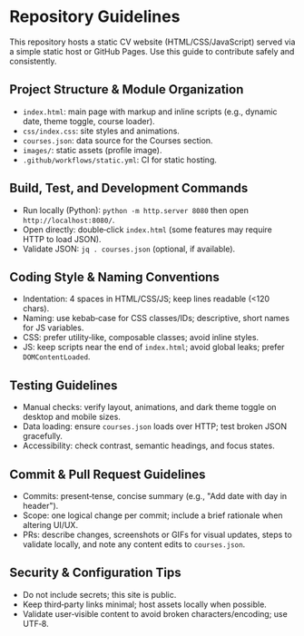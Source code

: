 # Repository Guidelines

This repository hosts a static CV website (HTML/CSS/JavaScript) served via a simple static host or GitHub Pages. Use this guide to contribute safely and consistently.

## Project Structure & Module Organization
- `index.html`: main page with markup and inline scripts (e.g., dynamic date, theme toggle, course loader).
- `css/index.css`: site styles and animations.
- `courses.json`: data source for the Courses section.
- `images/`: static assets (profile image).
- `.github/workflows/static.yml`: CI for static hosting.

## Build, Test, and Development Commands
- Run locally (Python): `python -m http.server 8080` then open `http://localhost:8080/`.
- Open directly: double‑click `index.html` (some features may require HTTP to load JSON).
- Validate JSON: `jq . courses.json` (optional, if available).

## Coding Style & Naming Conventions
- Indentation: 4 spaces in HTML/CSS/JS; keep lines readable (<120 chars).
- Naming: use kebab‑case for CSS classes/IDs; descriptive, short names for JS variables.
- CSS: prefer utility‑like, composable classes; avoid inline styles.
- JS: keep scripts near the end of `index.html`; avoid global leaks; prefer `DOMContentLoaded`.

## Testing Guidelines
- Manual checks: verify layout, animations, and dark theme toggle on desktop and mobile sizes.
- Data loading: ensure `courses.json` loads over HTTP; test broken JSON gracefully.
- Accessibility: check contrast, semantic headings, and focus states.

## Commit & Pull Request Guidelines
- Commits: present‑tense, concise summary (e.g., "Add date with day in header").
- Scope: one logical change per commit; include a brief rationale when altering UI/UX.
- PRs: describe changes, screenshots or GIFs for visual updates, steps to validate locally, and note any content edits to `courses.json`.

## Security & Configuration Tips
- Do not include secrets; this site is public.
- Keep third‑party links minimal; host assets locally when possible.
- Validate user‑visible content to avoid broken characters/encoding; use UTF‑8.

